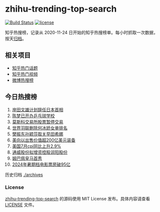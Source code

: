 # zhihu-trending-top-search

[![Build Status](https://github.com/justjavac/zhihu-trending-top-search/workflows/ci/badge.svg?branch=main)](https://github.com/justjavac/zhihu-trending-top-search/actions)
[![license](https://img.shields.io/github/license/justjavac/zhihu-trending-top-search)](https://github.com/justjavac/zhihu-trending-top-search/blob/main/LICENSE)

知乎热搜榜，记录从 2020-11-24 日开始的知乎热搜榜单。每小时抓取一次数据，按天[归档](./archives)。

## 相关项目

- [知乎热门话题](https://github.com/justjavac/zhihu-trending-hot-questions)
- [知乎热门视频](https://github.com/justjavac/zhihu-trending-hot-video)
- [微博热搜榜](https://github.com/justjavac/weibo-trending-hot-search)

## 今日热搜榜

<!-- BEGIN -->
<!-- 最后更新时间 Mon Aug 19 2024 05:09:47 GMT+0800 (China Standard Time) -->

1. [岸田文雄计划辞任日本首相](https://www.zhihu.com/search?q=%E5%B2%B8%E7%94%B0%E6%96%87%E9%9B%84%E8%AE%A1%E5%88%92%E8%BE%9E%E4%BB%BB%E6%97%A5%E6%9C%AC%E9%A6%96%E7%9B%B8)
1. [陈梦已开办乒乓球学校](https://www.zhihu.com/search?q=%E9%99%88%E6%A2%A6%E5%B7%B2%E5%BC%80%E5%8A%9E%E4%B9%92%E4%B9%93%E7%90%83%E5%AD%A6%E6%A0%A1)
1. [莫斯科交易所股票暂停交易](https://www.zhihu.com/search?q=%E8%8E%AB%E6%96%AF%E7%A7%91%E4%BA%A4%E6%98%93%E6%89%80%E8%82%A1%E7%A5%A8%E6%9A%82%E5%81%9C%E4%BA%A4%E6%98%93)
1. [世界羽联删除何冰娇女单排名](https://www.zhihu.com/search?q=%E4%B8%96%E7%95%8C%E7%BE%BD%E8%81%94%E5%88%A0%E9%99%A4%E4%BD%95%E5%86%B0%E5%A8%87%E5%A5%B3%E5%8D%95%E6%8E%92%E5%90%8D)
1. [樊振东孙颖莎取关早田希娜](https://www.zhihu.com/search?q=%E6%A8%8A%E6%8C%AF%E4%B8%9C%E5%AD%99%E9%A2%96%E8%8E%8E%E5%8F%96%E5%85%B3%E6%97%A9%E7%94%B0%E5%B8%8C%E5%A8%9C)
1. [美向以出售价值超200亿美元装备](https://www.zhihu.com/search?q=%E7%BE%8E%E5%90%91%E4%BB%A5%E5%87%BA%E5%94%AE%E4%BB%B7%E5%80%BC%E8%B6%85200%E4%BA%BF%E7%BE%8E%E5%85%83%E8%A3%85%E5%A4%87)
1. [美国7月cpi同比上升2.9%](https://www.zhihu.com/search?q=%E7%BE%8E%E5%9B%BD7%E6%9C%88cpi%E5%90%8C%E6%AF%94%E4%B8%8A%E5%8D%872.9%25)
1. [通威股份拟增资控股润阳股份](https://www.zhihu.com/search?q=%E9%80%9A%E5%A8%81%E8%82%A1%E4%BB%BD%E6%8B%9F%E5%A2%9E%E8%B5%84%E6%8E%A7%E8%82%A1%E6%B6%A6%E9%98%B3%E8%82%A1%E4%BB%BD)
1. [姆巴佩皇马首秀](https://www.zhihu.com/search?q=%E5%A7%86%E5%B7%B4%E4%BD%A9%E7%9A%87%E9%A9%AC%E9%A6%96%E7%A7%80)
1. [2024年暑期档电影票房破95亿](https://www.zhihu.com/search?q=2024%E5%B9%B4%E6%9A%91%E6%9C%9F%E6%A1%A3%E7%94%B5%E5%BD%B1%E7%A5%A8%E6%88%BF%E7%A0%B495%E4%BA%BF)

<!-- END -->

历史归档 [./archives](./archives)

### License

[zhihu-trending-top-search](https://github.com/justjavac/zhihu-trending-top-search) 的源码使用 MIT License
发布。具体内容请查看 [LICENSE](./LICENSE) 文件。
